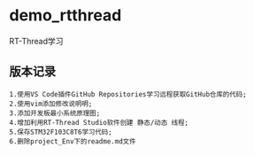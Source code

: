 # demo_rtthread
RT-Thread学习

## 版本记录
    1.使用VS Code插件GitHub Repositories学习远程获取GitHub仓库的代码;
    2.使用vim添加修改说明明;
    3.添加开发板最小系统原理图;
    4.增加利用RT-Thread Studio软件创建 静态/动态 线程;
    5.保存STM32F103C8T6学习代码;
    6.删除project_Env下的readme.md文件
